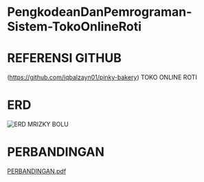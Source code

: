 # PengkodeanDanPemrograman-Sistem-TokoOnlineRoti
# REFERENSI GITHUB
(https://github.com/iqbalzayn01/pinky-bakery)
TOKO ONLINE ROTI
# ERD
![ERD MRIZKY BOLU](https://github.com/MuhammadRizky228/PengkodeanDanPemrograman-Sistem-TokoOnlineRoti/assets/167239200/a6c162b4-c745-4aaf-99ed-9fdf82a361d4)
# PERBANDINGAN 
[PERBANDINGAN.pdf](https://github.com/MuhammadRizky228/PengkodeanDanPemrograman-Sistem-TokoOnlineRoti/files/15004770/PERBANDINGAN.pdf)
